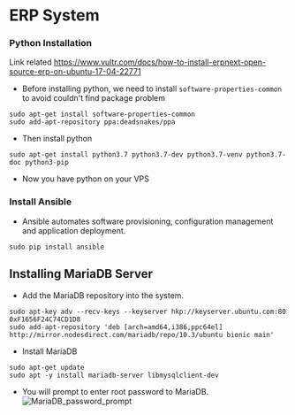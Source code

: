 # ERP System

### Python Installation

Link related
https://www.vultr.com/docs/how-to-install-erpnext-open-source-erp-on-ubuntu-17-04-22771

- Before installing python, we need to install `software-properties-common` to avoid couldn't find package problem

```
sudo apt-get install software-properties-common
sudo add-apt-repository ppa:deadsnakes/ppa
```

- Then install python

```
sudo apt-get install python3.7 python3.7-dev python3.7-venv python3.7-doc python3-pip
```

- Now you have python on your VPS

### Install Ansible

- Ansible automates software provisioning, configuration management and application deployment.

```
sudo pip install ansible
```

## Installing MariaDB Server

- Add the MariaDB repository into the system.

```
sudo apt-key adv --recv-keys --keyserver hkp://keyserver.ubuntu.com:80 0xF1656F24C74CD1D8
sudo add-apt-repository 'deb [arch=amd64,i386,ppc64el] http://mirror.nodesdirect.com/mariadb/repo/10.3/ubuntu bionic main'
```

- Install MariaDB

```
sudo apt-get update
sudo apt -y install mariadb-server libmysqlclient-dev
```

- You will prompt to enter root password to MariaDB.
  <img src="./MariaDB_password_prompt" alt="MariaDB_password_prompt"/>
